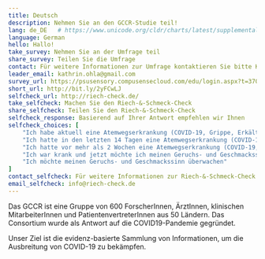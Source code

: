 ```yaml
---
title: Deutsch
description: Nehmen Sie an den GCCR-Studie teil!
lang: de_DE   # https://www.unicode.org/cldr/charts/latest/supplemental/language_territory_information.html
language: German
hello: Hallo!
take_survey: Nehmen Sie an der Umfrage teil
share_survey: Teilen Sie die Umfrage
contact: Für weitere Informationen zur Umfrage kontaktieren Sie bitte Kathrin Ohla
leader_email: kathrin.ohla@gmail.com
survey_url: https://psusensory.compusensecloud.com/edu/login.aspx?t=370465b8-49ef-4d1b-82cc-164593387d69
short_url: http://bit.ly/2yFCwLJ
selfcheck_url: http://riech-check.de/
take_selfcheck: Machen Sie den Riech-&-Schmeck-Check
share_selfcheck: Teilen Sie den Riech-&-Schmeck-Check
selfcheck_response: Basierend auf Ihrer Antwort empfehlen wir Ihnen
selfcheck_choices: [
    "Ich habe aktuell eine Atemwegserkrankung (COVID-19, Grippe, Erkältung)",
    "Ich hatte in den letzten 14 Tagen eine Atemwegserkrankung (COVID-19, Grippe, Erkältung)",
    "Ich hatte vor mehr als 2 Wochen eine Atemwegserkrankung (COVID-19, Grippe, Erkältung)",
    "Ich war krank und jetzt möchte ich meinen Geruchs- und Geschmackssinn überwachen",
    "Ich möchte meinen Geruchs- und Geschmackssinn überwachen"
]
contact_selfcheck: Für weitere Informationen zur Riech-&-Schmeck-Check kontaktieren Sie bitte Kathrin Ohla
email_selfcheck: info@riech-check.de
---
```

Das GCCR ist eine Gruppe von 600 ForscherInnen, ÄrztInnen, klinischen MitarbeiterInnen und PatientenvertreterInnen aus 50 Ländern. Das Consortium wurde als Antwort auf die COVID19-Pandemie gegründet. 

Unser Ziel ist die evidenz-basierte Sammlung von Informationen, um die Ausbreitung von COVID-19 zu bekämpfen.
